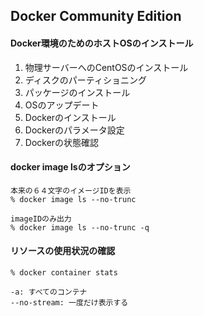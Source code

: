## Docker Community Edition

#### Docker環境のためのホストOSのインストール
1. 物理サーバーへのCentOSのインストール
2. ディスクのパーティショニング
3. パッケージのインストール
4. OSのアップデート
5. Dockerのインストール
6. Dockerのパラメータ設定
7. Dockerの状態確認

#### docker image lsのオプション
```
本来の６４文字のイメージIDを表示
% docker image ls --no-trunc

imageIDのみ出力
% docker image ls --no-trunc -q
```

#### リソースの使用状況の確認
```
% docker container stats

-a: すべてのコンテナ
--no-stream: 一度だけ表示する
```
